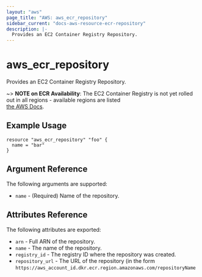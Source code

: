 ```yaml
---
layout: "aws"
page_title: "AWS: aws_ecr_repository"
sidebar_current: "docs-aws-resource-ecr-repository"
description: |-
  Provides an EC2 Container Registry Repository.
---
```


# aws\_ecr\_repository

Provides an EC2 Container Registry Repository.

~> **NOTE on ECR Availability**: The EC2 Container Registry is not yet rolled out
in all regions - available regions are listed  
[the AWS Docs](https://docs.aws.amazon.com/general/latest/gr/rande.html#ecr_region).

## Example Usage

```
resource "aws_ecr_repository" "foo" {
  name = "bar"
}
```

## Argument Reference

The following arguments are supported:

* `name` - (Required) Name of the repository.

## Attributes Reference

The following attributes are exported:

* `arn` - Full ARN of the repository.
* `name` - The name of the repository.
* `registry_id` - The registry ID where the repository was created.
* `repository_url` - The URL of the repository (in the form `https://aws_account_id.dkr.ecr.region.amazonaws.com/repositoryName`
